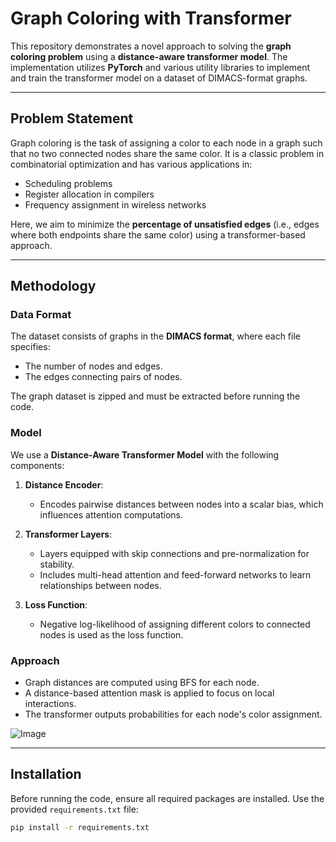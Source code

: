 # Graph Coloring with Transformer

This repository demonstrates a novel approach to solving the **graph coloring problem** using a **distance-aware transformer model**. The implementation utilizes **PyTorch** and various utility libraries to implement and train the transformer model on a dataset of DIMACS-format graphs.

---

## Problem Statement

Graph coloring is the task of assigning a color to each node in a graph such that no two connected nodes share the same color. It is a classic problem in combinatorial optimization and has various applications in:

- Scheduling problems
- Register allocation in compilers
- Frequency assignment in wireless networks

Here, we aim to minimize the **percentage of unsatisfied edges** (i.e., edges where both endpoints share the same color) using a transformer-based approach.

---

## Methodology

### Data Format

The dataset consists of graphs in the **DIMACS format**, where each file specifies:
- The number of nodes and edges.
- The edges connecting pairs of nodes.

The graph dataset is zipped and must be extracted before running the code.

### Model

We use a **Distance-Aware Transformer Model** with the following components:

1. **Distance Encoder**:
   - Encodes pairwise distances between nodes into a scalar bias, which influences attention computations.

2. **Transformer Layers**:
   - Layers equipped with skip connections and pre-normalization for stability.
   - Includes multi-head attention and feed-forward networks to learn relationships between nodes.

3. **Loss Function**:
   - Negative log-likelihood of assigning different colors to connected nodes is used as the loss function.

### Approach

- Graph distances are computed using BFS for each node.
- A distance-based attention mask is applied to focus on local interactions.
- The transformer outputs probabilities for each node's color assignment.


![Image](https://github.com/user-attachments/assets/cd6fd81e-76d2-4cf0-af4a-7580beb4f4ce)


---

## Installation

Before running the code, ensure all required packages are installed. Use the provided `requirements.txt` file:

```bash
pip install -r requirements.txt
